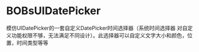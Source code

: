 # BOBsUIDatePicker
模仿UIDatePicker的一套自定义DatePicker时间选择器（系统时间选择器 对自定义功能权限不够，无法满足不同设计）。此选择器可以自定义文字大小和颜色，位置，时间类型等等
